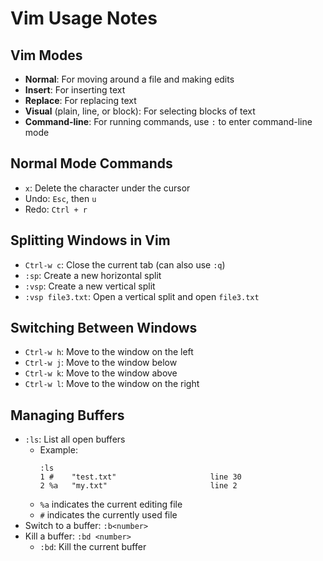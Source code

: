 # Vim Usage Notes

## Vim Modes

- **Normal**: For moving around a file and making edits
- **Insert**: For inserting text
- **Replace**: For replacing text
- **Visual** (plain, line, or block): For selecting blocks of text
- **Command-line**: For running commands, use `:` to enter command-line mode

## Normal Mode Commands

- `x`: Delete the character under the cursor
- Undo: `Esc`, then `u`
- Redo: `Ctrl + r`

## Splitting Windows in Vim

- `Ctrl-w c`: Close the current tab (can also use `:q`)
- `:sp`: Create a new horizontal split
- `:vsp`: Create a new vertical split
- `:vsp file3.txt`: Open a vertical split and open `file3.txt`

## Switching Between Windows

- `Ctrl-w h`: Move to the window on the left
- `Ctrl-w j`: Move to the window below
- `Ctrl-w k`: Move to the window above
- `Ctrl-w l`: Move to the window on the right

## Managing Buffers

- `:ls`: List all open buffers
  - Example:
    ```
    :ls
    1 #    "test.txt"                     line 30
    2 %a   "my.txt"                       line 2
    ```
  - `%a` indicates the current editing file
  - `#` indicates the currently used file
- Switch to a buffer: `:b<number>`
- Kill a buffer: `:bd <number>`
  - `:bd`: Kill the current buffer

